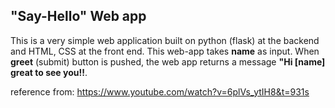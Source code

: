 ## "Say-Hello" Web app

This is a very simple web application built on python (flask) at the backend and HTML, CSS at the front end. This web-app takes **name** as input.
When **greet** (submit) button is pushed, the web app returns a message **"Hi [name] great to see you!!**.
 
reference from: https://www.youtube.com/watch?v=6plVs_ytIH8&t=931s


